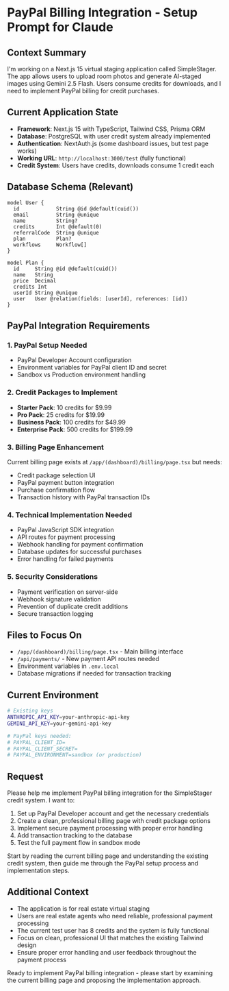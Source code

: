 # PayPal Billing Integration - Setup Prompt for Claude

## Context Summary
I'm working on a Next.js 15 virtual staging application called SimpleStager. The app allows users to upload room photos and generate AI-staged images using Gemini 2.5 Flash. Users consume credits for downloads, and I need to implement PayPal billing for credit purchases.

## Current Application State
- **Framework**: Next.js 15 with TypeScript, Tailwind CSS, Prisma ORM
- **Database**: PostgreSQL with user credit system already implemented
- **Authentication**: NextAuth.js (some dashboard issues, but test page works)
- **Working URL**: `http://localhost:3000/test` (fully functional)
- **Credit System**: Users have credits, downloads consume 1 credit each

## Database Schema (Relevant)
```prisma
model User {
  id            String @id @default(cuid())
  email         String @unique
  name          String?
  credits       Int @default(0)
  referralCode  String @unique
  plan          Plan?
  workflows     Workflow[]
}

model Plan {
  id     String @id @default(cuid())
  name   String
  price  Decimal
  credits Int
  userId String @unique
  user   User @relation(fields: [userId], references: [id])
}
```

## PayPal Integration Requirements

### 1. **PayPal Setup Needed**
- PayPal Developer Account configuration
- Environment variables for PayPal client ID and secret
- Sandbox vs Production environment handling

### 2. **Credit Packages to Implement**
- **Starter Pack**: 10 credits for $9.99
- **Pro Pack**: 25 credits for $19.99  
- **Business Pack**: 100 credits for $49.99
- **Enterprise Pack**: 500 credits for $199.99

### 3. **Billing Page Enhancement**
Current billing page exists at `/app/(dashboard)/billing/page.tsx` but needs:
- Credit package selection UI
- PayPal payment button integration
- Purchase confirmation flow
- Transaction history with PayPal transaction IDs

### 4. **Technical Implementation Needed**
- PayPal JavaScript SDK integration
- API routes for payment processing
- Webhook handling for payment confirmation
- Database updates for successful purchases
- Error handling for failed payments

### 5. **Security Considerations**
- Payment verification on server-side
- Webhook signature validation
- Prevention of duplicate credit additions
- Secure transaction logging

## Files to Focus On
- `/app/(dashboard)/billing/page.tsx` - Main billing interface
- `/api/payments/` - New payment API routes needed
- Environment variables in `.env.local`
- Database migrations if needed for transaction tracking

## Current Environment
```bash
# Existing keys
ANTHROPIC_API_KEY=your-anthropic-api-key
GEMINI_API_KEY=your-gemini-api-key

# PayPal keys needed:
# PAYPAL_CLIENT_ID=
# PAYPAL_CLIENT_SECRET=
# PAYPAL_ENVIRONMENT=sandbox (or production)
```

## Request
Please help me implement PayPal billing integration for the SimpleStager credit system. I want to:

1. Set up PayPal Developer account and get the necessary credentials
2. Create a clean, professional billing page with credit package options
3. Implement secure payment processing with proper error handling
4. Add transaction tracking to the database
5. Test the full payment flow in sandbox mode

Start by reading the current billing page and understanding the existing credit system, then guide me through the PayPal setup process and implementation steps.

## Additional Context
- The application is for real estate virtual staging
- Users are real estate agents who need reliable, professional payment processing
- The current test user has 8 credits and the system is fully functional
- Focus on clean, professional UI that matches the existing Tailwind design
- Ensure proper error handling and user feedback throughout the payment process

Ready to implement PayPal billing integration - please start by examining the current billing page and proposing the implementation approach.
